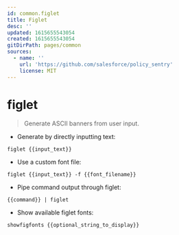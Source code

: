 ```yaml
---
id: common.figlet
title: Figlet
desc: ''
updated: 1615655543054
created: 1615655543054
gitDirPath: pages/common
sources:
  - name: ''
    url: 'https://github.com/salesforce/policy_sentry'
    license: MIT
---
```

# figlet

> Generate ASCII banners from user input.

- Generate by directly inputting text:

`figlet {{input_text}}`

- Use a custom font file:

`figlet {{input_text}} -f {{font_filename}}`

- Pipe command output through figlet:

`{{command}} | figlet`

- Show available figlet fonts:

`showfigfonts {{optional_string_to_display}}`


